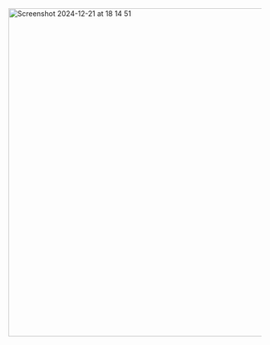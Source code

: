 <img width="653" alt="Screenshot 2024-12-21 at 18 14 51" src="https://github.com/user-attachments/assets/e1d472d5-3839-421a-8e7f-956744ca0a4e" />
